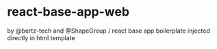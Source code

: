 # react-base-app-web
by @bertz-tech and @ShapeGroup / react base app boilerplate injected directly in html template
